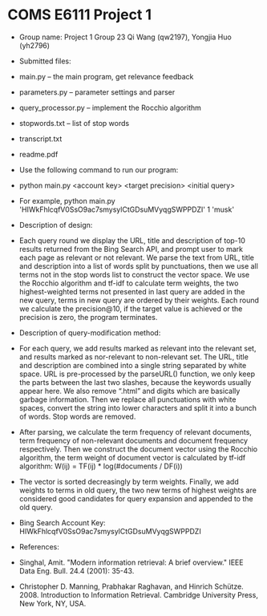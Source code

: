# COMS E6111 Project 1
* Group name: Project 1 Group 23
Qi Wang (qw2197), Yongjia Huo (yh2796)

* Submitted files:
 * main.py – the main program, get relevance feedback
 * parameters.py – parameter settings and parser
 * query_processor.py – implement the Rocchio algorithm
 * stopwords.txt – list of stop words
 * transcript.txt
 * readme.pdf

* Use the following command to run our program:
 * python main.py &lt;account key&gt; &lt;target precision&gt; &lt;initial query&gt;
 * For example, python main.py 'HIWkFhlcqfV0SsO9ac7smysylCtGDsuMVyqgSWPPDZI' 1 'musk'

* Description of design:
 * Each query round we display the URL, title and description of top-10 results returned from the Bing Search API, and prompt user to mark each page as relevant or not relevant. We parse the text from URL, title and description into a list of words split by punctuations, then we use all terms not in the stop words list to construct the vector space. We use the Rocchio algorithm and tf-idf to calculate term weights, the two highest-weighted terms not presented in last query are added in the new query, terms in new query are ordered by their weights. Each round we calculate the precision@10, if the target value is achieved or the precision is zero, the program terminates.

* Description of query-modification method:
 * For each query, we add results marked as relevant into the relevant set, and results marked as nor-relevant to non-relevant set. The URL, title and description are combined into a single string separated by white space. URL is pre-processed by the parseURL() function, we only keep the parts between the last two slashes, because the keywords usually appear here. We also remove “.html” and digits which are basically garbage information. Then we replace all punctuations with white spaces, convert the string into lower characters and split it into a bunch of words. Stop words are removed.

 * After parsing, we calculate the term frequency of relevant documents, term frequency of non-relevant documents and document frequency respectively. Then we construct the document vector using the Rocchio algorithm, the term weight of document vector is calculated by tf-idf algorithm: W(ij) = TF(ij) * log(#documents / DF(i))

 * The vector is sorted decreasingly by term weights. Finally, we add weights to terms in old query, the two new terms of highest weights are considered good candidates for query expansion and appended to the old query.

* Bing Search Account Key: HIWkFhlcqfV0SsO9ac7smysylCtGDsuMVyqgSWPPDZI

* References:
 * Singhal, Amit. "Modern information retrieval: A brief overview." IEEE Data Eng. Bull. 24.4 (2001): 35-43.
 * Christopher D. Manning, Prabhakar Raghavan, and Hinrich Schütze. 2008. Introduction to Information Retrieval. Cambridge University Press, New York, NY, USA.


